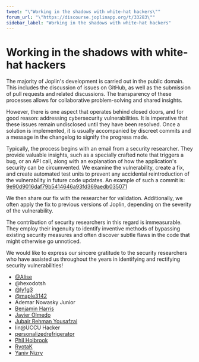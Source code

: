 ```yaml
---
tweet: "\"Working in the shadows with white-hat hackers\""
forum_url: "\"https://discourse.joplinapp.org/t/33283\""
sidebar_label: "Working in the shadows with white-hat hackers"
---
```


# Working in the shadows with white-hat hackers

The majority of Joplin's development is carried out in the public domain. This includes the discussion of issues on GitHub, as well as the submission of pull requests and related discussions. The transparency of these processes allows for collaborative problem-solving and shared insights.

However, there is one aspect that operates behind closed doors, and for good reason: addressing cybersecurity vulnerabilities. It is imperative that these issues remain undisclosed until they have been resolved. Once a solution is implemented, it is usually accompanied by discreet commits and a message in the changelog to signify the progress made.

Typically, the process begins with an email from a security researcher. They provide valuable insights, such as a specially crafted note that triggers a bug, or an API call, along with an explanation of how the application's security can be circumvented. We examine the vulnerability, create a fix, and create automated test units to prevent any accidental reintroduction of the vulnerability in future code updates. An example of such a commit is: [9e90d9016daf79b5414646a93fd369aedb035071](https://github.com/laurent22/joplin/commit/9e90d9016daf79b5414646a93fd369aedb035071)

We then share our fix with the researcher for validation. Additionally, we often apply the fix to previous versions of Joplin, depending on the severity of the vulnerability.

The contribution of security researchers in this regard is immeasurable. They employ their ingenuity to identify inventive methods of bypassing existing security measures and often discover subtle flaws in the code that might otherwise go unnoticed.

We would like to express our sincere gratitude to the security researchers who have assisted us throughout the years in identifying and rectifying security vulnerabilities!

- [@Alise](https://github.com/a1ise)
- @hexodotsh
- [@ly1g3](https://github.com/ly1g3)
- [@maple3142](https://twitter.com/maple3142)
- Ademar Nowasky Junior
- [Benjamin Harris](mailto:ben@mayhem.sg)
- [Javier Olmedo](https://github.com/JavierOlmedo)
- [Jubair Rehman Yousafzai](https://twitter.com/newfolderj)
- lin@UCCU Hacker
- [personalizedrefrigerator](https://github.com/personalizedrefrigerator)
- [Phil Holbrook](https://twitter.com/fhlipZero)
- [RyotaK](https://ryotak.net/)
- [Yaniv Nizry](https://twitter.com/YNizry)